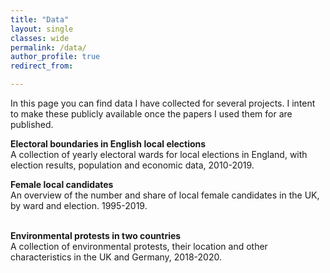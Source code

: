 ```yaml
---
title: "Data"
layout: single
classes: wide
permalink: /data/
author_profile: true
redirect_from:

---
```


In this page you can find data I have collected for several projects. I intent to make these publicly available once the papers I used them for are published.  
  
**Electoral boundaries in English local elections**    
    A collection of yearly electoral wards for local elections in England, with election results, population and economic data, 2010-2019.
    <br>
      
**Female local candidates**  
    An overview of the number and share of local female candidates in the UK, by ward and election. 1995-2019.  
      <br>
      
**Environmental protests in two countries**  
    A collection of environmental protests, their location and other characteristics in the UK and Germany, 2018-2020.
  
